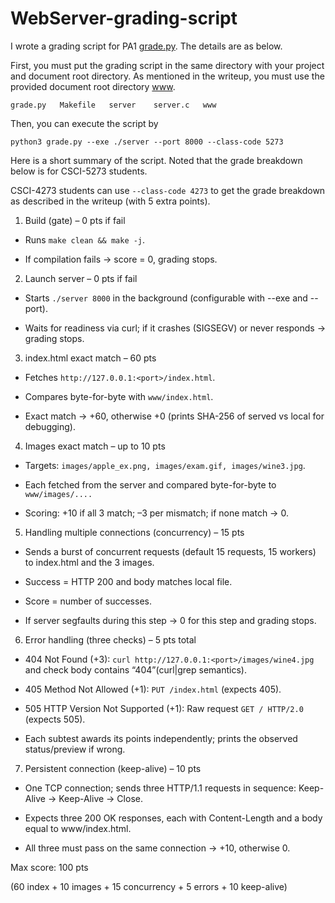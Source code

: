 # WebServer-grading-script

I wrote a grading script for PA1 [grade.py](https://o365coloradoedu-my.sharepoint.com/personal/tutr6272_colorado_edu/_layouts/15/onedrive.aspx?id=%2Fpersonal%2Ftutr6272%5Fcolorado%5Fedu%2FDocuments%2FNetwork%20System%20Grading%20Script%2FPA1%2DWebserver%2Fgrade%2Epy&parent=%2Fpersonal%2Ftutr6272%5Fcolorado%5Fedu%2FDocuments%2FNetwork%20System%20Grading%20Script%2FPA1%2DWebserver&ga=1). The details are as below.

First, you must put the grading script in the same directory with your project and document root directory. 
As mentioned in the writeup, you must use the provided document root directory [www](https://o365coloradoedu-my.sharepoint.com/:u:/g/personal/tutr6272_colorado_edu/EVSxeyS3FIdJuLDx-NhlqxsBGVkTMf50Mdqdt_AHxYohEw?e=XP0hii).
```
grade.py   Makefile   server    server.c   www
```
Then, you can execute the script by
```
python3 grade.py --exe ./server --port 8000 --class-code 5273
```
Here is a short summary of the script. Noted that the grade breakdown below is for CSCI-5273 students.

CSCI-4273 students can use `--class-code 4273` to get the grade breakdown as described in the writeup (with 5 extra points).

1. Build (gate) – 0 pts if fail

  - Runs `make clean && make -j`.

  - If compilation fails → score = 0, grading stops.

2. Launch server – 0 pts if fail

  - Starts `./server 8000` in the background (configurable with --exe and --port).

  - Waits for readiness via curl; if it crashes (SIGSEGV) or never responds → grading stops.

3. index.html exact match – 60 pts

  - Fetches `http://127.0.0.1:<port>/index.html`.

  - Compares byte-for-byte with `www/index.html`.

  - Exact match → +60, otherwise +0 (prints SHA-256 of served vs local for debugging).

4. Images exact match – up to 10 pts

  - Targets: `images/apple_ex.png, images/exam.gif, images/wine3.jpg`.

  - Each fetched from the server and compared byte-for-byte to `www/images/....`

  - Scoring: +10 if all 3 match; –3 per mismatch; if none match → 0.

5. Handling multiple connections (concurrency) – 15 pts

  - Sends a burst of concurrent requests (default 15 requests, 15 workers) to index.html and the 3 images.

  - Success = HTTP 200 and body matches local file.

  - Score = number of successes.

  - If server segfaults during this step → 0 for this step and grading stops.

6. Error handling (three checks) – 5 pts total

  - 404 Not Found (+3): `curl http://127.0.0.1:<port>/images/wine4.jpg` and check body contains “404”(curl|grep semantics).

  - 405 Method Not Allowed (+1): `PUT /index.html` (expects 405).

  - 505 HTTP Version Not Supported (+1): Raw request `GET / HTTP/2.0` (expects 505).

  - Each subtest awards its points independently; prints the observed status/preview if wrong.

7. Persistent connection (keep-alive) – 10 pts

  - One TCP connection; sends three HTTP/1.1 requests in sequence: Keep-Alive → Keep-Alive → Close.

  - Expects three 200 OK responses, each with Content-Length and a body equal to www/index.html.

  - All three must pass on the same connection → +10, otherwise 0.

Max score: 100 pts

(60 index + 10 images + 15 concurrency + 5 errors + 10 keep-alive)

